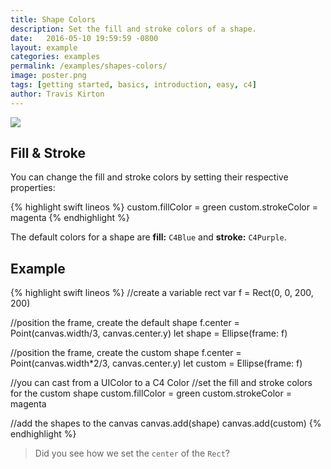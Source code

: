 ```yaml
---
title: Shape Colors
description: Set the fill and stroke colors of a shape.
date:   2016-05-10 19:59:59 -0800
layout: example
categories: examples
permalink: /examples/shapes-colors/
image: poster.png
tags: [getting started, basics, introduction, easy, c4]
author: Travis Kirton
---
```

![](colors.png)

## Fill & Stroke
You can change the fill and stroke colors by setting their respective properties:

{% highlight swift lineos %}
custom.fillColor = green
custom.strokeColor = magenta
{% endhighlight %}

The default colors for a shape are **fill:** `C4Blue` and **stroke:** `C4Purple`.

## Example
{% highlight swift lineos %}
//create a variable rect
var f = Rect(0, 0, 200, 200)

//position the frame, create the default shape
f.center = Point(canvas.width/3, canvas.center.y)
let shape = Ellipse(frame: f)

//position the frame, create the custom shape
f.center = Point(canvas.width*2/3, canvas.center.y)
let custom = Ellipse(frame: f)

//you can cast from a UIColor to a C4 Color
//set the fill and stroke colors for the custom shape
custom.fillColor = green
custom.strokeColor = magenta

//add the shapes to the canvas
canvas.add(shape)
canvas.add(custom)
{% endhighlight %}

> Did you see how we set the `center` of the `Rect`?
